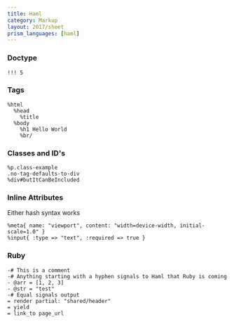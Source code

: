 ```yaml
---
title: Haml
category: Markup
layout: 2017/sheet
prism_languages: [haml]
---
```


### Doctype

```haml
!!! 5
```

### Tags

```haml
%html
  %head
    %title
  %body
    %h1 Hello World
    %br/
```

### Classes and ID's

```haml
%p.class-example
.no-tag-defaults-to-div
%div#butItCanBeIncluded
```

### Inline Attributes

Either hash syntax works

```haml
%meta{ name: "viewport", content: "width=device-width, initial-scale=1.0" }
%input{ :type => "text", :required => true }
```

### Ruby

```haml
-# This is a comment
-# Anything starting with a hyphen signals to Haml that Ruby is coming
- @arr = [1, 2, 3]
- @str = "test"
-# Equal signals output
= render partial: "shared/header"
= yield
= link_to page_url
```
